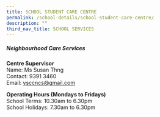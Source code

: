 ```yaml
---
title: SCHOOL STUDENT CARE CENTRE
permalink: /school-details/school-student-care-centre/
description: ""
third_nav_title: SCHOOL SERVICES
---
```

##### **Neighbourhood Care Services**
**Centre Supervisor**
<br>Name: Ms Susan Thng
<br>Contact: 9391 3460
<br>Email: [ysccncs@gmail.com](mailto:ysccncs@gmail.com)

**Operating Hours (Mondays to Fridays)**
<br>School Terms: 10.30am to 6.30pm
<br>School Holidays: 7.30am to 6.30pm